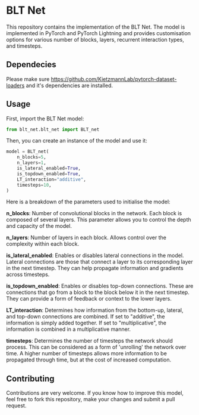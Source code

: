 # BLT Net

This repository contains the implementation of the BLT Net.
The model is implemented in PyTorch and PyTorch Lightning and provides customisation options for various number of blocks, layers, recurrent interaction types, and timesteps.

## Dependecies

Please make sure https://github.com/KietzmannLab/pytorch-dataset-loaders and it's dependencies are installed.

## Usage

First, import the BLT Net model:
  
```python
from blt_net.blt_net import BLT_net
```

Then, you can create an instance of the model and use it:
```python
model = BLT_net(
    n_blocks=5,
    n_layers=1,
    is_lateral_enabled=True,
    is_topdown_enabled=True,
    LT_interaction="additive",
    timesteps=10,
)
```

Here is a breakdown of the parameters used to initialise the model:

**n_blocks**: Number of convolutional blocks in the network. Each block is composed of several layers. This parameter allows you to control the depth and capacity of the model.

**n_layers**: Number of layers in each block. Allows control over the complexity within each block.

**is_lateral_enabled**: Enables or disables lateral connections in the model. Lateral connections are those that connect a layer to its corresponding layer in the next timestep. They can help propagate information and gradients across timesteps.

**is_topdown_enabled**: Enables or disables top-down connections. These are connections that go from a block to the block below it in the next timestep. They can provide a form of feedback or context to the lower layers.

**LT_interaction**: Determines how information from the bottom-up, lateral, and top-down connections are combined. If set to "additive", the information is simply added together. If set to "multiplicative", the information is combined in a multiplicative manner.

**timesteps**: Determines the number of timesteps the network should process. This can be considered as a form of 'unrolling' the network over time. A higher number of timesteps allows more information to be propagated through time, but at the cost of increased computation.

## Contributing
Contributions are very welcome. If you know how to improve this model, feel free to fork this repository, make your changes and submit a pull request.
